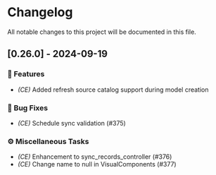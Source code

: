 # Changelog

All notable changes to this project will be documented in this file.

## [0.26.0] - 2024-09-19

### 🚀 Features

- *(CE)* Added refresh source catalog support during model creation

### 🐛 Bug Fixes

- *(CE)* Schedule sync validation (#375)

### ⚙️ Miscellaneous Tasks

- *(CE)* Enhancement to sync_records_controller (#376)
- *(CE)* Change name to null in VisualComponents (#377)

<!-- generated by git-cliff -->
